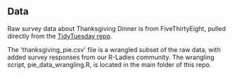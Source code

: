 ## Data

Raw survey data about Thanksgiving Dinner is from FiveThirtyEight, pulled directly from the [TidyTuesday repo](https://github.com/rfordatascience/tidytuesday/tree/master/data/2018/2018-11-20).

The 'thanksgiving_pie.csv' file is a wrangled subset of the raw data, with added survey responses from our R-Ladies community. The wrangling script, pie_data_wrangling.R, is located in the main folder of this repo.


